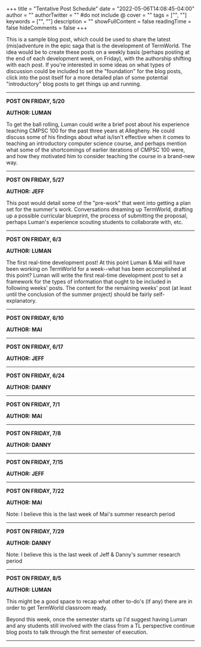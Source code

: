 +++
title = "Tentative Post Schedule"
date = "2022-05-06T14:08:45-04:00"
author = ""
authorTwitter = "" #do not include @
cover = ""
tags = ["", ""]
keywords = ["", ""]
description = ""
showFullContent = false
readingTime = false
hideComments = false
+++

This is a sample blog post, which could be used to share the latest (mis)adventure in the epic saga that is the development of TermWorld. The idea would be to create these posts on a weekly basis (perhaps posting at the end of each development week, on Friday), with the authorship shifting with each post. If you're interested in some ideas on what types of discussion could be included to set the "foundation" for the blog posts, click into the post itself for a more detailed plan of some potential "introductory" blog posts to get things up and running.

---

**POST ON FRIDAY, 5/20**

**AUTHOR: LUMAN**

To get the ball rolling, Luman could write a brief post about his experience teaching CMPSC 100 for the past three years at Allegheny. He could discuss some of his findings about what is/isn't effective when it comes to teaching an introductory computer science course, and perhaps mention what some of the shortcomings of earlier iterations of CMPSC 100 were, and how they motivated him to consider teaching the course in a brand-new way.

---

**POST ON FRIDAY, 5/27**

**AUTHOR: JEFF**

This post would detail some of the "pre-work" that went into getting a plan set for the summer's work. Conversations dreaming up TermWorld, drafting up a possible curricular blueprint, the process of submitting the proposal, perhaps Luman's experience scouting students to collaborate with, etc.

---

**POST ON FRIDAY, 6/3**

**AUTHOR: LUMAN**

The first real-time development post! At this point Luman & Mai will have been working on TermWorld for a week--what has been accomplished at this point? Luman will write the first real-time development post to set a framework for the types of information that ought to be included in following weeks' posts. The content for the remaining weeks' post (at least until the conclusion of the summer project) should be fairly self-explanatory.

---

**POST ON FRIDAY, 6/10**

**AUTHOR: MAI**

---

**POST ON FRIDAY, 6/17**

**AUTHOR: JEFF**

---

**POST ON FRIDAY, 6/24**

**AUTHOR: DANNY**

---

**POST ON FRIDAY, 7/1**

**AUTHOR: MAI**

---

**POST ON FRIDAY, 7/8**

**AUTHOR: DANNY**

---

**POST ON FRIDAY, 7/15**

**AUTHOR: JEFF**

---

**POST ON FRIDAY, 7/22**

**AUTHOR: MAI**

Note: I believe this is the last week of Mai's summer research period

---

**POST ON FRIDAY, 7/29**

**AUTHOR: DANNY**

Note: I believe this is the last week of Jeff & Danny's summer research period

---

**POST ON FRIDAY, 8/5**

**AUTHOR: LUMAN**

This might be a good space to recap what other to-do's (if any) there are in order to get TermWorld classroom ready.

Beyond this week, once the semester starts up I'd suggest having Luman and any students still involved with the class from a TL perspective continue blog posts to talk through the first semester of execution.

---